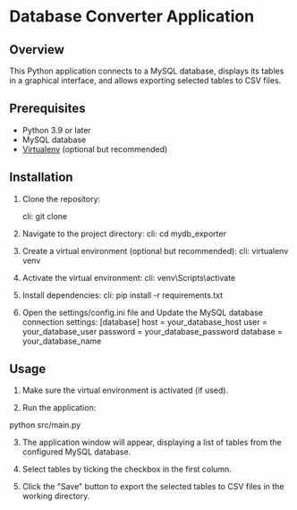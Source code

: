 # Database Converter Application 

## Overview

This Python application connects to a MySQL database, displays its tables in a graphical interface, and allows exporting selected tables to CSV files.

## Prerequisites

- Python 3.9 or later
- MySQL database
- [Virtualenv](https://virtualenv.pypa.io/) (optional but recommended)

## Installation

1. Clone the repository:

   cli:
   git clone 

2. Navigate to the project directory:
    cli: 
    cd mydb_exporter

3. Create a virtual environment (optional but recommended):
    cli:
    virtualenv venv

4. Activate the virtual environment:
    cli:
    venv\Scripts\activate

5. Install dependencies:
    cli:
    pip install -r requirements.txt

6. Open the settings/config.ini file and Update the MySQL database connection settings:
    [database]
    host = your_database_host
    user = your_database_user
    password = your_database_password
    database = your_database_name


## Usage

1. Make sure the virtual environment is activated (if used).

2. Run the application:

python src/main.py

3. The application window will appear, displaying a list of tables from the configured MySQL database.

4. Select tables by ticking the checkbox in the first column.

5. Click the "Save" button to export the selected tables to CSV files in the working directory.
